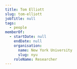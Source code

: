 ```yaml
---
title: Tom Elliott
slug: tom-elliott
jobTitle: null
tags:
  - people
memberOf:
  - startDate: null
    endDate: null
    organisation:
      name: New York University
      slug: nyu
    roleName: Researcher
---
```

